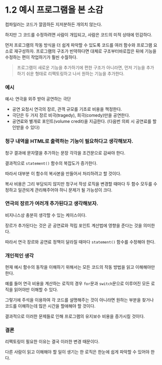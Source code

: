 # 1.2 예시 프로그램을 본 소감
컴파일러는 코드가 깔끔하든 지저분하든 개의치 않는다.

하지만 그 코드를 수정하려면 사람이 개입되고, 사람은 코드의 미적 상태에 민감하다.

먼저 프로그램의 작동 방식을 더 쉽게 파악할 수 있도록 코드를 여러 함수와 프로그램 요소로 재구성하자. 프로그램의 구조가 빈약하다면 대체로 구조부터바로잡은 뒤에 기능을 수정하는 편이 작업하기가 훨씬 수월하다.

> 프로그램이 새로운 기능을 추가하기에 편한 구조가 아니라면, 먼저 기능을 추가하기 쉬운 형태로 리팩토링하고 나서 원하는 기능을 추가한다.

### 예시
예시: 연극을 외주 받아 공연하는 극단

- 공연 요청시 연극의 장르, 관객 규모를 기초로 비용을 책정한다.
- 극단은 두 가지 장르 비극(tragedy), 희극(comedy)만을 공연한다.
- 공연료와 별개로 포인트(volume credit)을 지급한다. (다음번 의뢰 시 공연료를 할인받을 수 있다)

### 청구 내역을 HTML로 출력하는 기능이 필요하다고 생각해보자.
청구 결과에 문자열을 추가하는 문장 각각을 조건문으로 감싸야 한다.

결과적으로 `statement()` 함수의 복잡도가 증가한다.

따라서 대부분 이 함수의 복사본을 만들어서 처리하려고 할 것이다.

복사 비용은 그리 부담되지 않지만 청구서 작성 로직을 변경할 때마다 두 함수 모두를 수정하고 일관되게 관리해주어야 하니 문제가 될 가능성이 크다.

### 연극의 장르가 여러개 추가된다고 생각해보자.
비지니스상 충분히 생각할 수 있는 케이스이다.

장르가 추가된다는 것은 곧 공연료와 적립 포인트 계산법에 영향을 준다는 것을 의미한다.

따라서 연극 장르와 공연료 정책이 달라질 때마다 `statement()` 함수를 수정해야 한다.

### 개인적인 생각
현재 예시 함수의 동작을 이해하기 위해서는 모든 코드의 작동 방법을 읽고 이해해야만 한다.

예를 들어 연극 비용을 계산하는 로직의 경우 `for`문과 `switch`문으로 이루어진 모든 로직을 읽어야만 이해할 수 있다.

그렇기에 주석을 이용하여 각 코드를 설명해주는 것이 아니라면 원하는 부분을 찾거나 코드를 이해하는데 많은 시간을 할애해야 할 것이다.

결과적으로 이러한 문제들로 인해 프로그램의 유지보수 비용을 증가시킬 것이다.

### 결론
리팩토링이 필요한 이유는 결국 이러한 변경 때문이다.

다른 사람이 읽고 이해해야 할 일이 생기는 한 로직은 한눈에 쉽게 파악할 수 있어야 한다.